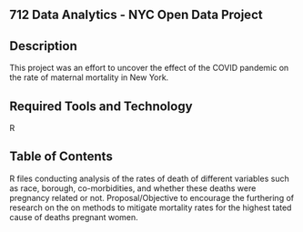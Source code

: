 ## 712 Data Analytics - NYC Open Data Project

## Description
This project was an effort to uncover the effect of the COVID pandemic on the rate of maternal mortality in New York.

## Required Tools and Technology
R

## Table of Contents
R files conducting analysis of the rates of death of different variables such as race, borough, co-morbidities, and whether these deaths were pregnancy related or not.
  Proposal/Objective
  to encourage the furthering of research on the on methods to mitigate mortality rates for the highest tated cause of deaths pregnant women.
  
